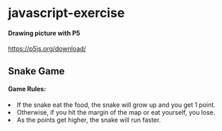 # javascript-exercise
  #### Drawing picture with P5
  https://p5js.org/download/

<div>
  <h2>Snake Game</h2>
  <h4>Game Rules:</h4>
  <li>If the snake eat the food, the snake will grow up and you get 1 point.</li>
  <li>Otherwise, if you hit the margin of the map or eat yourself, you lose.</li>
  <li>As the points get higher, the snake will run faster.</li>
</div>
